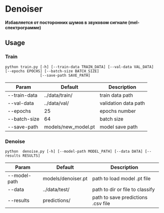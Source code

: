# Denoiser
**Избавляется от посторонних шумов в звуковом сигнале (mel-спектрограмме)**


## Usage

### Train

~~~~~~
python train.py [-h] [--train-data TRAIN_DATA] [--val-data VAL_DATA] [--epochs EPOCHS] [--batch-size BATCH_SIZE]
                [--save-path SAVE_PATH]
~~~~~~

| Param | Default               | Description          |
|-------|-----------------------|----------------------|
| --train-data | ../data/train/        | train data path      |
| --val-data | ../data/val/          | validation data path |
| --epochs | 25                    | epochs number        |
| --batch-size | 64                    | batch size     |
| --save-path | models/new_model.pt | model save path      |

### Denoise

~~~~~~
python  denoise.py [-h] [--model-path MODEL_PATH] [--data DATA] [--results RESULTS]
~~~~~~

| Param | Default            | Description |
|-------|--------------------|-------------|
| --model-path | models/denoiser.pt | path to load model .pt file |
| --data | ../data/test/      | path to dir or file to classify |
| --results | predictions/       | path to save predictions .csv file |
